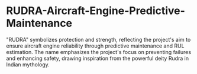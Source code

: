 # RUDRA-Aircraft-Engine-Predictive-Maintenance
"RUDRA" symbolizes protection and strength, reflecting the project's aim to ensure aircraft engine reliability through predictive maintenance and RUL estimation. The name emphasizes the project's focus on preventing failures and enhancing safety, drawing inspiration from the powerful deity Rudra in Indian mythology.
